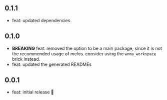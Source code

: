 ## 0.1.1

- feat: updated dependencies

## 0.1.0

- **BREAKING** feat: removed the option to be a main package, since it is not the recommended usage of melos.
consider using the `wnma_workspace` brick instead.
- feat: updated the generated READMEs

## 0.0.1

- feat: initial release 🎉
